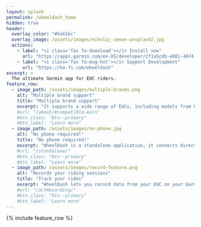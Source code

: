 ```yaml
---
layout: splash
permalink: /wheeldash_home
hidden: true
header:
  overlay_color: "#5e616c"
  overlay_image: /assets/images/mikolaj-zeman-unsplash2.jpg
  actions:
    - label: "<i class='fas fa-download'></i> Install now"
      url: "https://apps.garmin.com/en-US/developer/2f1a5cdb-e881-4674-b4e1-9e53fe61596b/apps"
    - label: "<i class='fas fa-mug-hot'></i> Support Development"
      url: "https://ko-fi.com/wheeldash"
excerpt: >
  The ultimate Garmin app for EUC riders.
feature_row:
  - image_path: /assets/images/multiple-brands.png
    alt: "Multiple brand support"
    title: "Multiple brand support"
    excerpt: "It supports a wide range of EUCs, including models from Gotway/Begode/Extreme Bull, Kingsong and Leaperkim."
    #url: "/about/#compatible-eucs"
    #btn_class: "btn--primary"
    #btn_label: "Learn more"
  - image_path: /assets/images/no-phone.jpg
    alt: "No phone required!"
    title: "No phone required!"
    excerpt: "WheelDash is a standalone application, it connects directly to your EUC. You don't have to use your smartphone!"
    #url: "/standalone/"
    #btn_class: "btn--primary"
    #btn_label: "Learn more"
  - image_path: /assets/images/record-feature.png
    alt: "Records your riding sessions"
    title: "Track your rides"
    excerpt: "WheelDash lets you record data from your EUC on your Garmin device. All your rides are saved on Garmin Connect."
    #url: "/actRecording/"
    #btn_class: "btn--primary"
    #btn_label: "Learn more"
---
```


{% include feature_row %}
